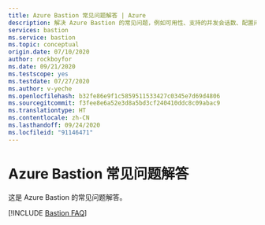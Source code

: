 ```yaml
---
title: Azure Bastion 常见问题解答 | Azure
description: 解决 Azure Bastion 的常见问题，例如可用性、支持的并发会话数、配置问题、定价。
services: bastion
ms.service: bastion
ms.topic: conceptual
origin.date: 07/10/2020
author: rockboyfor
ms.date: 09/21/2020
ms.testscope: yes
ms.testdate: 07/27/2020
ms.author: v-yeche
ms.openlocfilehash: b32fe86e9f1c5859511533427c0345e7d69d4806
ms.sourcegitcommit: f3fee8e6a52e3d8a5bd3cf240410ddc8c09abac9
ms.translationtype: HT
ms.contentlocale: zh-CN
ms.lasthandoff: 09/24/2020
ms.locfileid: "91146471"
---
```

<!--Verified successfully-->
# <a name="azure-bastion-faq"></a>Azure Bastion 常见问题解答

这是 Azure Bastion 的常见问题解答。

[!INCLUDE [Bastion FAQ](../../includes/bastion-faq-include.md)]

<!-- Update_Description: update meta properties, wording update, update link -->